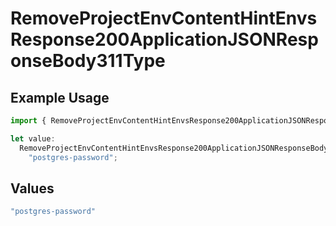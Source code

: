 # RemoveProjectEnvContentHintEnvsResponse200ApplicationJSONResponseBody311Type

## Example Usage

```typescript
import { RemoveProjectEnvContentHintEnvsResponse200ApplicationJSONResponseBody311Type } from "@vercel/sdk/models/operations/removeprojectenv.js";

let value:
  RemoveProjectEnvContentHintEnvsResponse200ApplicationJSONResponseBody311Type =
    "postgres-password";
```

## Values

```typescript
"postgres-password"
```